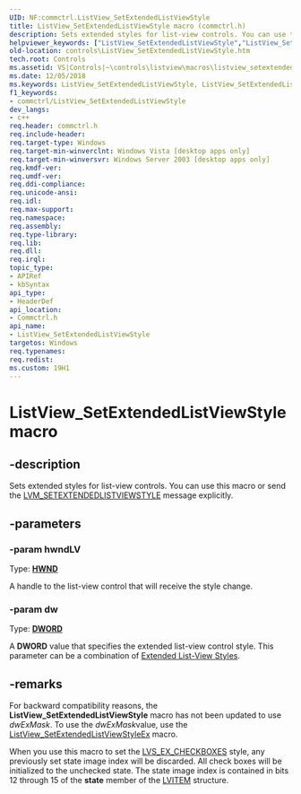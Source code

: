 ```yaml
---
UID: NF:commctrl.ListView_SetExtendedListViewStyle
title: ListView_SetExtendedListViewStyle macro (commctrl.h)
description: Sets extended styles for list-view controls. You can use this macro or send the LVM_SETEXTENDEDLISTVIEWSTYLE message explicitly.
helpviewer_keywords: ["ListView_SetExtendedListViewStyle","ListView_SetExtendedListViewStyle macro [Windows Controls]","_win32_ListView_SetExtendedListViewStyle","_win32_ListView_SetExtendedListViewStyle_cpp","commctrl/ListView_SetExtendedListViewStyle","controls.ListView_SetExtendedListViewStyle","controls._win32_ListView_SetExtendedListViewStyle"]
old-location: controls\ListView_SetExtendedListViewStyle.htm
tech.root: Controls
ms.assetid: VS|Controls|~\controls\listview\macros\listview_setextendedlistviewstyle.htm
ms.date: 12/05/2018
ms.keywords: ListView_SetExtendedListViewStyle, ListView_SetExtendedListViewStyle macro [Windows Controls], _win32_ListView_SetExtendedListViewStyle, _win32_ListView_SetExtendedListViewStyle_cpp, commctrl/ListView_SetExtendedListViewStyle, controls.ListView_SetExtendedListViewStyle, controls._win32_ListView_SetExtendedListViewStyle
f1_keywords:
- commctrl/ListView_SetExtendedListViewStyle
dev_langs:
- c++
req.header: commctrl.h
req.include-header: 
req.target-type: Windows
req.target-min-winverclnt: Windows Vista [desktop apps only]
req.target-min-winversvr: Windows Server 2003 [desktop apps only]
req.kmdf-ver: 
req.umdf-ver: 
req.ddi-compliance: 
req.unicode-ansi: 
req.idl: 
req.max-support: 
req.namespace: 
req.assembly: 
req.type-library: 
req.lib: 
req.dll: 
req.irql: 
topic_type:
- APIRef
- kbSyntax
api_type:
- HeaderDef
api_location:
- Commctrl.h
api_name:
- ListView_SetExtendedListViewStyle
targetos: Windows
req.typenames: 
req.redist: 
ms.custom: 19H1
---
```


# ListView_SetExtendedListViewStyle macro


## -description


Sets extended styles for list-view controls. You can use this macro or send the <a href="https://docs.microsoft.com/windows/desktop/Controls/lvm-setextendedlistviewstyle">LVM_SETEXTENDEDLISTVIEWSTYLE</a> message explicitly.


## -parameters




### -param hwndLV

Type: <b><a href="https://docs.microsoft.com/windows/desktop/WinProg/windows-data-types">HWND</a></b>

A handle to the list-view control that will receive the style change. 


### -param dw

Type: <b><a href="https://docs.microsoft.com/windows/desktop/WinProg/windows-data-types">DWORD</a></b>

A <b>DWORD</b> value that specifies the extended list-view control style. This parameter can be a combination of <a href="https://docs.microsoft.com/windows/desktop/Controls/extended-list-view-styles">Extended List-View Styles</a>. 


## -remarks



For backward compatibility reasons, the <b>ListView_SetExtendedListViewStyle</b> macro has not been updated to use 
<i>dwExMask</i>. To use the <i>dwExMask</i>value, use the <a href="https://docs.microsoft.com/windows/desktop/api/commctrl/nf-commctrl-listview_setextendedlistviewstyleex">ListView_SetExtendedListViewStyleEx</a> macro. 

When you use this macro to set the <a href="https://docs.microsoft.com/windows/desktop/Controls/extended-list-view-styles">LVS_EX_CHECKBOXES</a> style, any previously set state image index will be discarded. All check boxes will be initialized to the unchecked state. The state image index is contained in bits 12 through 15 of the 
<b>state</b> member of the <a href="https://docs.microsoft.com/windows/desktop/api/commctrl/ns-commctrl-lvitema">LVITEM</a> structure.



